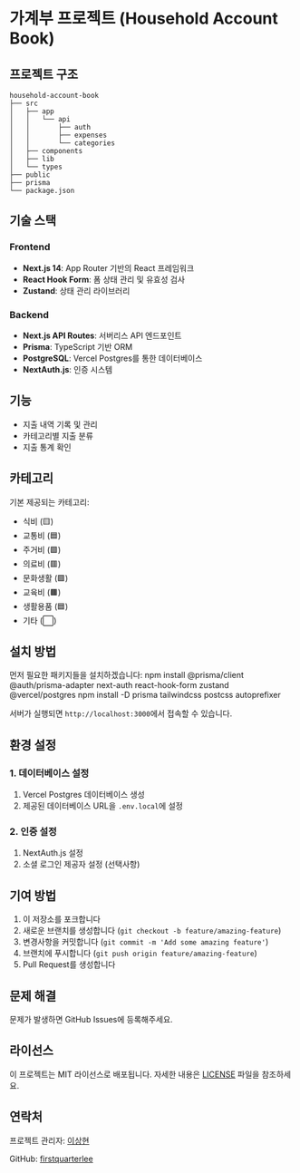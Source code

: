 # 가계부 프로젝트 (Household Account Book)

## 프로젝트 구조

```
household-account-book
├── src
│   ├── app
│   │   └── api
│   │       ├── auth
│   │       ├── expenses
│   │       └── categories
│   ├── components
│   ├── lib
│   └── types
├── public
├── prisma
└── package.json
```

## 기술 스택

### Frontend

- **Next.js 14**: App Router 기반의 React 프레임워크
- **React Hook Form**: 폼 상태 관리 및 유효성 검사
- **Zustand**: 상태 관리 라이브러리

### Backend

- **Next.js API Routes**: 서버리스 API 엔드포인트
- **Prisma**: TypeScript 기반 ORM
- **PostgreSQL**: Vercel Postgres를 통한 데이터베이스
- **NextAuth.js**: 인증 시스템

## 기능

- 지출 내역 기록 및 관리
- 카테고리별 지출 분류
- 지출 통계 확인

## 카테고리

기본 제공되는 카테고리:

- 식비 (🟨)
- 교통비 (🟦)
- 주거비 (🟩)
- 의료비 (🟥)
- 문화생활 (🟪)
- 교육비 (🟫)
- 생활용품 (🟦)
- 기타 (⬜)

## 설치 방법

먼저 필요한 패키지들을 설치하겠습니다:
npm install @prisma/client @auth/prisma-adapter next-auth react-hook-form zustand @vercel/postgres
npm install -D prisma tailwindcss postcss autoprefixer

서버가 실행되면 `http://localhost:3000`에서 접속할 수 있습니다.

## 환경 설정

### 1. 데이터베이스 설정

1. Vercel Postgres 데이터베이스 생성
2. 제공된 데이터베이스 URL을 `.env.local`에 설정

### 2. 인증 설정

1. NextAuth.js 설정
2. 소셜 로그인 제공자 설정 (선택사항)

## 기여 방법

1. 이 저장소를 포크합니다
2. 새로운 브랜치를 생성합니다 (`git checkout -b feature/amazing-feature`)
3. 변경사항을 커밋합니다 (`git commit -m 'Add some amazing feature'`)
4. 브랜치에 푸시합니다 (`git push origin feature/amazing-feature`)
5. Pull Request를 생성합니다

## 문제 해결

문제가 발생하면 GitHub Issues에 등록해주세요.

## 라이선스

이 프로젝트는 MIT 라이선스로 배포됩니다. 자세한 내용은 [LICENSE](LICENSE) 파일을 참조하세요.

## 연락처

프로젝트 관리자: [이상현](mailto:firstquarterlee@gmail.com)

GitHub: [firstquarterlee](https://github.com/firstquarterlee)
